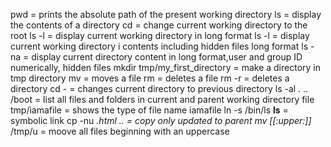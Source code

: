 pwd = prints the absolute path of the present working directory
ls = display the contents of a directory
cd = change current working directory to the root
ls -l = display current working directory in long format
ls -l = display current working directory i contents including hidden files long format
ls - na = display current directory content in long format,user and group ID numerically, hidden files
mkdir tmp/my_first_directory = make a directory in tmp directory
mv = moves a file
rm = deletes a file
rm -r = deletes a directory
cd - = changes current directory to previous directory
ls -al . .. /boot = list all files and folders in current and parent working directory
file tmp/iamafile = shows the type of file name iamafile
ln -s /bin/ls __ls__ = symbolic link
cp -nu *.html .. = copy only updated to parent
mv [[:upper:]]* /tmp/u = moove all files beginning with an uppercase

